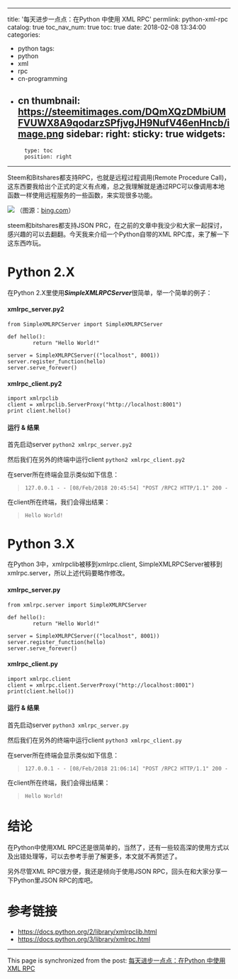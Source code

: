 
---
title: '每天进步一点点：在Python 中使用 XML RPC'
permlink: python-xml-rpc
catalog: true
toc_nav_num: true
toc: true
date: 2018-02-08 13:34:00
categories:
- python
tags:
- python
- xml
- rpc
- cn-programming
- cn
thumbnail: https://steemitimages.com/DQmXQzDMbiUMFVUWX8A9qodarzSPfjvgJH9NufV46enHncb/image.png
sidebar:
    right:
        sticky: true
widgets:
    -
        type: toc
        position: right
---


Steem和Bitshares都支持RPC，也就是远程过程调用(Remote Procedure Call)，这东西要我给出个正式的定义有点难，总之我理解就是通过RPC可以像调用本地函数一样使用远程服务的一些函数，来实现很多功能。


![](https://steemitimages.com/DQmXQzDMbiUMFVUWX8A9qodarzSPfjvgJH9NufV46enHncb/image.png)
（图源：[bing.com](bing.com)）


steem和bitshares都支持JSON PRC，在之前的文章中我没少和大家一起探讨，感兴趣的可以去翻翻。今天我来介绍一个Python自带的XML RPC库，来了解一下这东西咋玩。

# Python 2.X

在Python 2.X里使用***SimpleXMLRPCServer***很简单，举一个简单的例子：

#### xmlrpc_server.py2
```
from SimpleXMLRPCServer import SimpleXMLRPCServer

def hello():
        return "Hello World!"

server = SimpleXMLRPCServer(("localhost", 8001))
server.register_function(hello)
server.serve_forever()
```
#### xmlrpc_client.py2

```
import xmlrpclib
client = xmlrpclib.ServerProxy("http://localhost:8001")
print client.hello()
```

#### 运行 & 结果

首先启动server
`python2 xmlrpc_server.py2`

然后我们在另外的终端中运行client
`python2 xmlrpc_client.py2`

在server所在终端会显示类似如下信息：
>`127.0.0.1 - - [08/Feb/2018 20:45:54] "POST /RPC2 HTTP/1.1" 200 -`

在client所在终端，我们会得出结果：
>`Hello World!`


# Python 3.X

在Python 3中，xmlrpclib被移到xmlrpc.client, SimpleXMLRPCServer被移到xmlrpc.server，所以上述代码要略作修改。

#### xmlrpc_server.py
```
from xmlrpc.server import SimpleXMLRPCServer

def hello():
        return "Hello World!"

server = SimpleXMLRPCServer(("localhost", 8001))
server.register_function(hello)
server.serve_forever()
```

#### xmlrpc_client.py
```
import xmlrpc.client
client = xmlrpc.client.ServerProxy("http://localhost:8001")
print(client.hello())
```

#### 运行 & 结果

首先启动server
`python3 xmlrpc_server.py`

然后我们在另外的终端中运行client
`python3 xmlrpc_client.py`

在server所在终端会显示类似如下信息：
>`127.0.0.1 - - [08/Feb/2018 21:06:14] "POST /RPC2 HTTP/1.1" 200 -`

在client所在终端，我们会得出结果：
>`Hello World!`

# 结论

在Python中使用XML RPC还是很简单的，当然了，还有一些较高深的使用方式以及出错处理等，可以去参考手册了解更多，本文就不再赘述了。

另外尽管XML RPC很方便，我还是倾向于使用JSON RPC，回头在和大家分享一下Python里JSON RPC的库吧。

# 参考链接

* https://docs.python.org/2/library/xmlrpclib.html
* https://docs.python.org/3/library/xmlrpc.html

- - -

This page is synchronized from the post: [每天进步一点点：在Python 中使用 XML RPC](https://steemit.com/@oflyhigh/python-xml-rpc)
